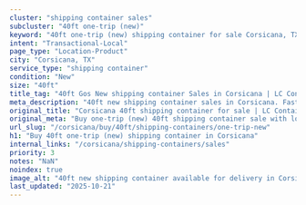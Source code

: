 ```yaml
---
cluster: "shipping container sales"
subcluster: "40ft one-trip (new)"
keyword: "40ft one-trip (new) shipping container for sale Corsicana, TX"
intent: "Transactional-Local"
page_type: "Location-Product"
city: "Corsicana, TX"
service_type: "shipping container"
condition: "New"
size: "40ft"
title_tag: "40ft Gos New shipping container Sales in Corsicana | LC Container"
meta_description: "40ft new shipping container sales in Corsicana. Fast delivery, competitive pricing. Serving shipping containers area. Quote ID: PZ4. Call (214) 524-4168 for your free quote today."
original_title: "Corsicana 40ft shipping container for sale | LC Container"
original_meta: "Buy one-trip (new) 40ft shipping container sale with local delivery in Corsicana, TX. LC Container — local Since 2003. Request a fast quote today."
url_slug: "/corsicana/buy/40ft/shipping-containers/one-trip-new"
h1: "Buy 40ft one-trip (new) shipping container in Corsicana"
internal_links: "/corsicana/shipping-containers/sales"
priority: 3
notes: "NaN"
noindex: true
image_alt: "40ft new shipping container available for delivery in Corsicana"
last_updated: "2025-10-21"
---
```


<!-- TODO: Add unique city/inventory copy, images, and internal links here. -->
